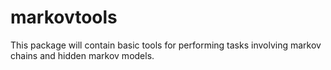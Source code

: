 # markovtools
This package will contain basic tools for performing tasks involving markov chains and hidden markov models.
